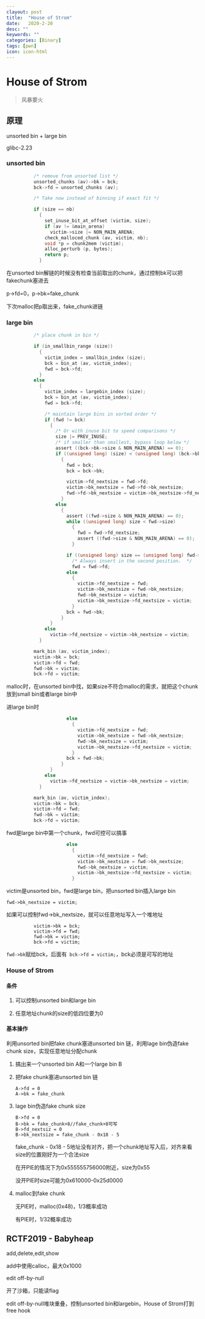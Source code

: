 ```yaml
---
clayout: post
title:  "House of Strom"
date:   2020-2-20
desc: ""
keywords: ""
categories: [Binary]
tags: [pwn]
icon: icon-html
---
```


# House of Strom

> 风暴要火

## 原理

unsorted bin + large bin

glibc-2.23

### unsorted bin

```c
          /* remove from unsorted list */
          unsorted_chunks (av)->bk = bck;
          bck->fd = unsorted_chunks (av);

          /* Take now instead of binning if exact fit */

          if (size == nb)
            {
              set_inuse_bit_at_offset (victim, size);
              if (av != &main_arena)
                victim->size |= NON_MAIN_ARENA;
              check_malloced_chunk (av, victim, nb);
              void *p = chunk2mem (victim);
              alloc_perturb (p, bytes);
              return p;
            }
```

在unsorted bin解链的时候没有检查当前取出的chunk，通过控制bk可以把fakechunk塞进去

p->fd=0，p->bk=fake_chunk

下次malloc把p取出来，fake_chunk进链 

### large bin

```c
          /* place chunk in bin */

          if (in_smallbin_range (size))
            {
              victim_index = smallbin_index (size);
              bck = bin_at (av, victim_index);
              fwd = bck->fd;
            }
          else
            {
              victim_index = largebin_index (size);
              bck = bin_at (av, victim_index);
              fwd = bck->fd;

              /* maintain large bins in sorted order */
              if (fwd != bck)
                {
                  /* Or with inuse bit to speed comparisons */
                  size |= PREV_INUSE;
                  /* if smaller than smallest, bypass loop below */
                  assert ((bck->bk->size & NON_MAIN_ARENA) == 0);
                  if ((unsigned long) (size) < (unsigned long) (bck->bk->size))
                    {
                      fwd = bck;
                      bck = bck->bk;

                      victim->fd_nextsize = fwd->fd;
                      victim->bk_nextsize = fwd->fd->bk_nextsize;
                      fwd->fd->bk_nextsize = victim->bk_nextsize->fd_nextsize = victim;
                    }
                  else
                    {
                      assert ((fwd->size & NON_MAIN_ARENA) == 0);
                      while ((unsigned long) size < fwd->size)
                        {
                          fwd = fwd->fd_nextsize;
                          assert ((fwd->size & NON_MAIN_ARENA) == 0);
                        }

                      if ((unsigned long) size == (unsigned long) fwd->size)
                        /* Always insert in the second position.  */
                        fwd = fwd->fd;
                      else
                        {
                          victim->fd_nextsize = fwd;
                          victim->bk_nextsize = fwd->bk_nextsize;
                          fwd->bk_nextsize = victim;
                          victim->bk_nextsize->fd_nextsize = victim;
                        }
                      bck = fwd->bk;
                    }
                }
              else
                victim->fd_nextsize = victim->bk_nextsize = victim;
            }

          mark_bin (av, victim_index);
          victim->bk = bck;
          victim->fd = fwd;
          fwd->bk = victim;
          bck->fd = victim;
```

malloc时，在unsorted bin中找，如果size不符合malloc的需求，就把这个chunk放到small bin或者large bin中

进large bin时

```c
                      else
                        {
                          victim->fd_nextsize = fwd;
                          victim->bk_nextsize = fwd->bk_nextsize;
                          fwd->bk_nextsize = victim;
                          victim->bk_nextsize->fd_nextsize = victim;
                        }
                      bck = fwd->bk;
                    }
                }
              else
                victim->fd_nextsize = victim->bk_nextsize = victim;
            }

          mark_bin (av, victim_index);
          victim->bk = bck;
          victim->fd = fwd;
          fwd->bk = victim;
          bck->fd = victim;
```

fwd是large bin中第一个chunk，fwd可控可以搞事

```c
                      else
                        {
                          victim->fd_nextsize = fwd;
                          victim->bk_nextsize = fwd->bk_nextsize;
                          fwd->bk_nextsize = victim;
                          victim->bk_nextsize->fd_nextsize = victim;
                        }
```

victim是unsorted bin，fwd是large bin，把unsorted bin插入large bin

`fwd->bk_nextsize = victim;`

如果可以控制fwd->bk_nextsize，就可以任意地址写入一个堆地址

```
          victim->bk = bck;
          victim->fd = fwd;
          fwd->bk = victim;
          bck->fd = victim;
```

`fwd->bk`赋给bck，后面有` bck->fd = victim;`，bck必须是可写的地址

### House of Strom

#### 条件

1. 可以控制unsorted bin和large bin

2. 任意地址chunk的size的低四位要为0

#### 基本操作

利用unsorted bin把fake chunk塞进unsorted bin 链，利用lage bin伪造fake chunk size，实现任意地址分配chunk

1. 搞出来一个unsorted bin A和一个large bin B

2. 把fake chunk塞进unsorted bin 链

   ```
   A->fd = 0
   A->bk = fake_chunk
   ```

3. lage bin伪造fake chunk size

   ```
   B->fd = 0
   B->bk = fake_chunk+8//fake_chunk+8可写
   B->fd_nextsiz = 0
   B->bk_nextsize = fake_chunk - 0x18 - 5
   ```

   fake_chunk - 0x18 - 5地址没有对齐，把一个chunk地址写入后，对齐来看size的位置刚好为一个合法size

   在开PIE的情况下为0x555555756000附近，size为0x55

   没开PIE时size可能为0x610000-0x25d0000

4. malloc到fake chunk

   无PIE时，malloc(0x48)，1/3概率成功

   有PIE时，1/32概率成功



## RCTF2019 - Babyheap

add,delete,edit,show

add中使用calloc，最大0x1000

edit off-by-null

开了沙箱，只能读flag

edit off-by-null堆块重叠，控制unsorted bin和largebin，House of Strom打到free hook
